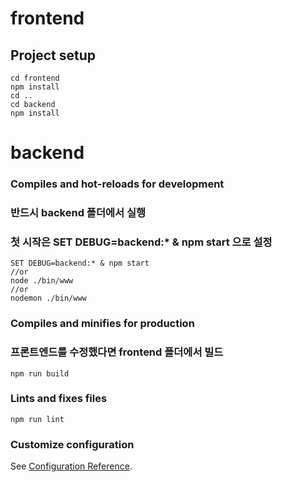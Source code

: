 # frontend

## Project setup
```
cd frontend
npm install
cd ..
cd backend
npm install
```

# backend

### Compiles and hot-reloads for development
### 반드시 backend 폴더에서 실행
### 첫 시작은 SET DEBUG=backend:* & npm start 으로 설정
```
SET DEBUG=backend:* & npm start
//or
node ./bin/www
//or
nodemon ./bin/www
```

### Compiles and minifies for production
### 프론트엔드를 수정했다면 frontend 폴더에서 빌드
```
npm run build
```

### Lints and fixes files
```
npm run lint
```

### Customize configuration
See [Configuration Reference](https://cli.vuejs.org/config/).
